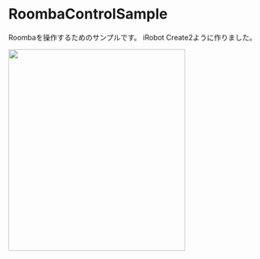 # RoombaControlSample

Roombaを操作するためのサンプルです。
iRobot Create2ように作りました。

<img src="https://drive.google.com/file/d/0B8cVfPxyVSVjSUZ5WldvdXNYSVk/view?usp=sharing" width="350" height="400">

